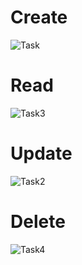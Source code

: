 # Create
![Task](https://user-images.githubusercontent.com/65852150/149818737-a1bdf4ec-e984-4e77-aebd-88e8d8b66b4c.PNG)
# Read
![Task3](https://user-images.githubusercontent.com/65852150/149819028-84f8bb98-ab59-4747-b424-c378ba49ba27.PNG)

# Update
![Task2](https://user-images.githubusercontent.com/65852150/149819056-c14d95cf-b125-45f7-b4e6-8476a6826b19.PNG)

# Delete
![Task4](https://user-images.githubusercontent.com/65852150/149818752-124e7d08-7aec-4ce4-b69e-114d93684170.PNG)

